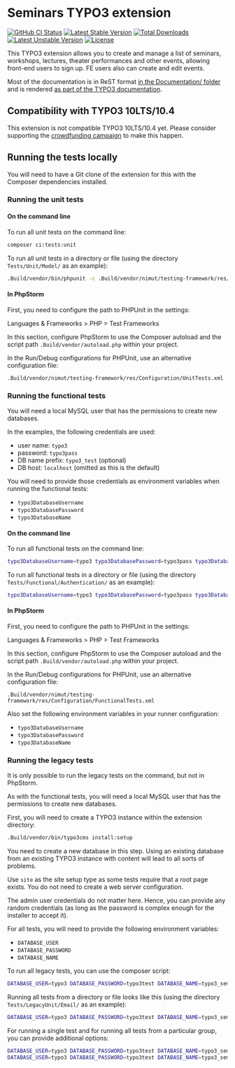 # Seminars TYPO3 extension

[![GitHub CI Status](https://github.com/oliverklee/ext-seminars/workflows/CI/badge.svg?branch=main)](https://github.com/oliverklee/ext-seminars/actions)
[![Latest Stable Version](https://poser.pugx.org/oliverklee/seminars/v/stable.svg)](https://packagist.org/packages/oliverklee/seminars)
[![Total Downloads](https://poser.pugx.org/oliverklee/seminars/downloads.svg)](https://packagist.org/packages/oliverklee/seminars)
[![Latest Unstable Version](https://poser.pugx.org/oliverklee/seminars/v/unstable.svg)](https://packagist.org/packages/oliverklee/seminars)
[![License](https://poser.pugx.org/oliverklee/seminars/license.svg)](https://packagist.org/packages/oliverklee/seminars)

This TYPO3 extension allows you to create and manage a list of seminars,
workshops, lectures, theater performances and other events, allowing front-end
users to sign up. FE users also can create and edit events.

Most of the documentation is in ReST format
[in the Documentation/ folder](Documentation/) and is rendered
[as part of the TYPO3 documentation](https://docs.typo3.org/typo3cms/extensions/seminars/).

## Compatibility with TYPO3 10LTS/10.4

This extension is not compatible TYPO3 10LTS/10.4 yet.
Please consider supporting the
[crowdfunding campaign](https://github.com/oliverklee/ext-seminars/wiki/10LTS-Crowdfunding-Campaign)
to make this happen.

## Running the tests locally

You will need to have a Git clone of the extension for this
with the Composer dependencies installed.

### Running the unit tests

#### On the command line

To run all unit tests on the command line:

```bash
composer ci:tests:unit
```

To run all unit tests in a directory or file (using the directory
`Tests/Unit/Model/` as an example):

```bash
.Build/vendor/bin/phpunit -c .Build/vendor/nimut/testing-framework/res/Configuration/UnitTests.xml Tests/Unit/Model/
```

#### In PhpStorm

First, you need to configure the path to PHPUnit in the settings:

Languages & Frameworks > PHP > Test Frameworks

In this section, configure PhpStorm to use the Composer autoload and
the script path `.Build/vendor/autoload.php` within your project.

In the Run/Debug configurations for PHPUnit, use an alternative configuration file:

`.Build/vendor/nimut/testing-framework/res/Configuration/UnitTests.xml`

### Running the functional tests

You will need a local MySQL user that has the permissions to create new
databases.

In the examples, the following credentials are used:
- user name: `typo3`
- password: `typo3pass`
- DB name prefix: `typo3_test` (optional)
- DB host: `localhost` (omitted as this is the default)

You will need to provide those credentials as environment variables when
running the functional tests:
- `typo3DatabaseUsername`
- `typo3DatabasePassword`
- `typo3DatabaseName`

#### On the command line

To run all functional tests on the command line:

```bash
typo3DatabaseUsername=typo3 typo3DatabasePassword=typo3pass typo3DatabaseName=typo3_test composer ci:tests:functional
```

To run all functional tests in a directory or file (using the directory
`Tests/Functional/Authentication/` as an example):

```bash
typo3DatabaseUsername=typo3 typo3DatabasePassword=typo3pass typo3DatabaseName=typo3_test .Build/vendor/bin/phpunit -c .Build/vendor/nimut/testing-framework/res/Configuration/FunctionalTests.xml Tests/Functional/Authentication/
```

#### In PhpStorm

First, you need to configure the path to PHPUnit in the settings:

Languages & Frameworks > PHP > Test Frameworks

In this section, configure PhpStorm to use the Composer autoload and
the script path `.Build/vendor/autoload.php` within your project.

In the Run/Debug configurations for PHPUnit, use an alternative configuration file:

`.Build/vendor/nimut/testing-framework/res/Configuration/FunctionalTests.xml`

Also set the following environment variables in your runner configuration:
- `typo3DatabaseUsername`
- `typo3DatabasePassword`
- `typo3DatabaseName`

### Running the legacy tests

It is only possible to run the legacy tests on the command, but not
in PhpStorm.

As with the functional tests, you will need a local MySQL user that
has the permissions to create new databases.

First, you will need to create a TYPO3 instance within the extension directory:

```bash
.Build/vendor/bin/typo3cms install:setup
```

You need to create a new database in this step. Using an existing database
from an existing TYPO3 instance with content will lead to all sorts of
problems.

Use `site` as the site setup type as some tests require that a root page
exists. You do not need to create a web server configuration.

The admin user credentials do not matter here. Hence, you can provide any
random credentials (as long as the password is complex enough for the
installer to accept it).

For all tests, you will need to provide the following environment variables:
- `DATABASE_USER`
- `DATABASE_PASSWORD`
- `DATABASE_NAME`

To run all legacy tests, you can use the composer script:

```bash
DATABASE_USER=typo3 DATABASE_PASSWORD=typo3test DATABASE_NAME=typo3_seminars_legacy composer ci:tests:unit-legacy
```

Running all tests from a directory or file looks like this
(using the directory `Tests/LegacyUnit/Email/` as an example):

```bash
DATABASE_USER=typo3 DATABASE_PASSWORD=typo3test DATABASE_NAME=typo3_seminars_legacy .Build/vendor/bin/typo3 phpunit:run Tests/LegacyUnit/Email/
```

For running a single test and for running all tests from a particular group,
you can provide additional options:

```bash
DATABASE_USER=typo3 DATABASE_PASSWORD=typo3test DATABASE_NAME=typo3_seminars_legacy .Build/vendor/bin/typo3 phpunit:run --options="--filter testCreateLogInAndAddFeUserAsOwnerCreatesFeUser" Tests/LegacyUnit/FrontEnd/EventEditorTest.php
DATABASE_USER=typo3 DATABASE_PASSWORD=typo3test DATABASE_NAME=typo3_seminars_legacy .Build/vendor/bin/typo3 phpunit:run --options="--group sendEMailToReviewer" Tests/LegacyUnit/FrontEnd/EventEditorTest.php
```
